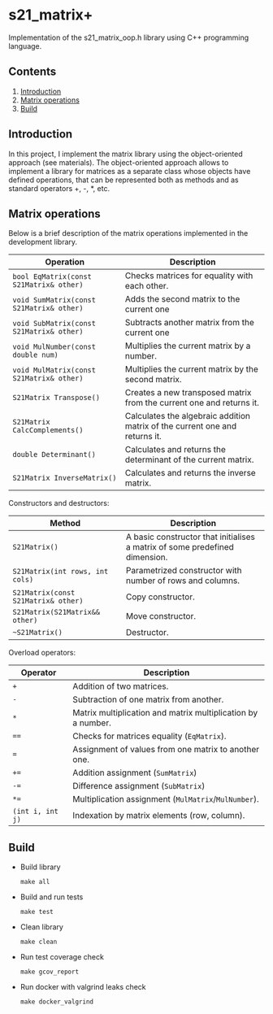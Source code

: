 # s21_matrix+

Implementation of the s21_matrix_oop.h library using C++ programming language.


## Contents

1. [Introduction](#introduction) 
2. [Matrix operations](#matrix-operations) 
3. [Build](#build) 

## Introduction

In this project, I implement the matrix library using the object-oriented approach (see materials). The object-oriented approach allows to implement a library for matrices as a separate class whose objects have defined operations, that can be represented both as methods and as standard operators +, -, *, etc.


## Matrix operations

Below is a brief description of the matrix operations implemented in the development library.


| Operation | Description
| ----------- | ----------- 
| `bool EqMatrix(const S21Matrix& other)` | Checks matrices for equality with each other.|
| `void SumMatrix(const S21Matrix& other)` | Adds the second matrix to the current one |
| `void SubMatrix(const S21Matrix& other)` | Subtracts another matrix from the current one |
| `void MulNumber(const double num) ` | Multiplies the current matrix by a number. |
| `void MulMatrix(const S21Matrix& other)` | Multiplies the current matrix by the second matrix.|
| `S21Matrix Transpose()` | Creates a new transposed matrix from the current one and returns it.|
| `S21Matrix CalcComplements()` | Calculates the algebraic addition matrix of the current one and returns it.|
| `double Determinant()` | Calculates and returns the determinant of the current matrix. |
| `S21Matrix InverseMatrix()` | Calculates and returns the inverse matrix.|

Constructors and destructors:

| Method | Description |
| ----------- | ----------- |
| `S21Matrix()` | A basic constructor that initialises a matrix of some predefined dimension. |  
| `S21Matrix(int rows, int cols) ` | Parametrized constructor with number of rows and columns. |
| `S21Matrix(const S21Matrix& other)` | Copy constructor. |
| `S21Matrix(S21Matrix&& other)` | Move constructor. |
| `~S21Matrix()` | Destructor. |

Overload operators:

| Operator | Description |
| ----------- | ----------- |
| `+`      | Addition of two matrices. |
| `-`   | Subtraction of one matrix from another. |
| `*`  | Matrix multiplication and matrix multiplication by a number. |first matrix does not equal the number of rows of the second matrix. |
| `==`  | Checks for matrices equality (`EqMatrix`). |
| `=`  | Assignment of values from one matrix to another one. |
| `+=`  | Addition assignment (`SumMatrix`) |
| `-=`  | Difference assignment (`SubMatrix`) |
| `*=`  | Multiplication assignment (`MulMatrix`/`MulNumber`). |matrix does not equal the number of rows of the second matrix. |
| `(int i, int j)`  | Indexation by matrix elements (row, column). |

## Build
* Build library

   ```
   make all
   ```
* Build and run tests

   ```
   make test
   ```
* Clean library

   ```
   make clean
   ```
* Run test coverage check

   ```
   make gcov_report
   ```
* Run docker with valgrind leaks check

   ```
   make docker_valgrind
   ```